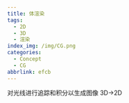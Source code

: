 ```yaml
---
title: 体渲染
tags:
  - 2D
  - 3D
  - 渲染
index_img: /img/CG.png
categories:
  - Concept
  - CG
abbrlink: efcb
---
```


对光线进行追踪和积分以生成图像
3D->2D
